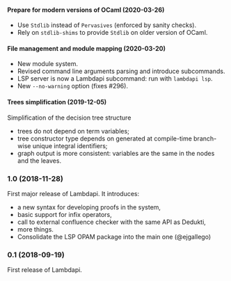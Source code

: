#### Prepare for modern versions of OCaml (2020-03-26)

 - Use `Stdlib` instead of `Pervasives` (enforced by sanity checks).
 - Rely on `stdlib-shims` to provide `Stdlib` on older version of OCaml.

#### File management and module mapping (2020-03-20)

 - New module system.
 - Revised command line arguments parsing and introduce subcommands.
 - LSP server is now a Lambdapi subcommand: run with `lambdapi lsp`.
 - New `--no-warning` option (fixes #296).

#### Trees simplification (2019-12-05)

Simplification of the decision tree structure
 - trees do not depend on term variables;
 - tree constructor type depends on generated at compile-time
   branch-wise unique integral identifiers;
 - graph output is more consistent: variables are the same in the
   nodes and the leaves.

### 1.0 (2018-11-28)

First major release of Lambdapi. It introduces:
 - a new syntax for developing proofs in the system,
 - basic support for infix operators,
 - call to external confluence checker with the same API as Dedukti,
 - more things.
 - Consolidate the LSP OPAM package into the main one (@ejgallego)

### 0.1 (2018-09-19)

First release of Lambdapi.
